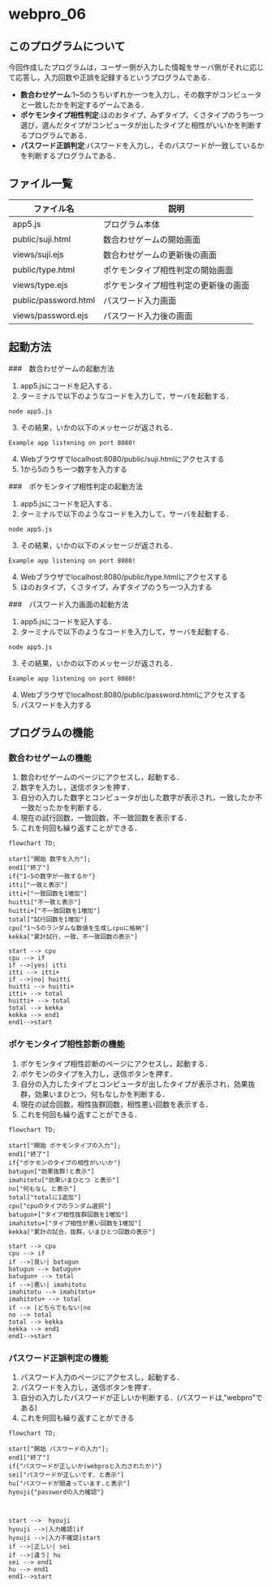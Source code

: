 # webpro_06
## このプログラムについて
今回作成したプログラムは，ユーザー側が入力した情報をサーバ側がそれに応じて応答し，入力回数や正誤を記録するというプログラムである．
- **数合わせゲーム**:1~5のうちいずれか一つを入力し，その数字がコンピュータと一致したかを判定するゲームである．
- **ポケモンタイプ相性判定**:ほのおタイプ，みずタイプ，くさタイプのうち一つ選び，選んだタイプがコンピュータが出したタイプと相性がいいかを判断するプログラムである．
- **パスワード正誤判定**:パスワードを入力し，そのパスワードが一致しているかを判断するプログラムである．
## ファイル一覧
ファイル名|説明
-|-
app5.js|プログラム本体
public/suji.html|数合わせゲームの開始画面
views/suji.ejs|数合わせゲームの更新後の画面
public/type.html|ポケモンタイプ相性判定の開始画面
views/type.ejs|ポケモンタイプ相性判定の更新後の画面
public/password.html|パスワード入力画面
views/password.ejs|パスワード入力後の画面

## 起動方法
###　数合わせゲームの起動方法
1. app5.jsにコードを記入する．
1. ターミナルで以下のようなコードを入力して，サーバを起動する．
```
node app5.js
```
3. その結果，いかの以下のメッセージが返される．
```
Example app listening on port 8080!
```
4. Webブラウザでlocalhost:8080/public/suji.htmlにアクセスする
1. 1から5のうち一つ数字を入力する

###　ポケモンタイプ相性判定の起動方法
1. app5.jsにコードを記入する．
1. ターミナルで以下のようなコードを入力して，サーバを起動する．
```
node app5.js
```
3. その結果，いかの以下のメッセージが返される．
```
Example app listening on port 8080!
```
4. Webブラウザでlocalhost:8080/public/type.htmlにアクセスする
1. ほのおタイプ，くさタイプ，みずタイプのうち一つ入力する

###　パスワード入力画面の起動方法
1. app5.jsにコードを記入する．
1. ターミナルで以下のようなコードを入力して，サーバを起動する．
```
node app5.js
```
3. その結果，いかの以下のメッセージが返される．
```
Example app listening on port 8080!
```
4. Webブラウザでlocalhost:8080/public/password.htmlにアクセスする
1. パスワードを入力する

## プログラムの機能
### 数合わせゲームの機能
1. 数合わせゲームのページにアクセスし，起動する．
1. 数字を入力し，送信ボタンを押す．
1. 自分の入力した数字とコンピュータが出した数字が表示され，一致したか不一致だったかを判断する．
1. 現在の試行回数，一致回数，不一致回数を表示する．
1. これを何回も繰り返すことができる．

```mermaid
flowchart TD;

start["開始 数字を入力"];
end1["終了"]
if{"1~5の数字が一致するか"}
itti["一致と表示"]
itti+["一致回数を1増加"]
huitti["不一致と表示"]
huitti+["不一致回数を1増加"]
total["試行回数を1増加"]
cpu["1〜5のランダムな数値を生成しcpuに格納"]
kekka["累計試行，一致，不一致回数の表示"]

start --> cpu
cpu --> if
if -->|yes| itti
itti --> itti+
if -->|no| huitti
huitti --> huitti+
itti+ --> total
huitti+ --> total
total --> kekka
kekka --> end1
end1-->start
```

### ポケモンタイプ相性診断の機能
1. ポケモンタイプ相性診断のページにアクセスし，起動する．
1. ポケモンのタイプを入力し，送信ボタンを押す．
1. 自分の入力したタイプとコンピュータが出したタイプが表示され，効果抜群，効果いまひとつ，何もなしかを判断する．
1. 現在の試合回数，相性抜群回数，相性悪い回数を表示する．
1. これを何回も繰り返すことができる．

```mermaid
flowchart TD;

start["開始 ポケモンタイプの入力"];
end1["終了"]
if{"ポケモンのタイプの相性がいいか"}
batugun["効果抜群!と表示"]
imahitotu["効果いまひとつ と表示"]
no["何もなし と表示"]
total["totalに1追加"]
cpu["cpuのタイプのランダム選択"]
batugun+["タイプ相性抜群回数を1増加"]
imahitotu+["タイプ相性が悪い回数を1増加"]
kekka["累計の試合，抜群，いまひとつ回数の表示"]

start --> cpu
cpu --> if
if -->|良い| batugun
batugun --> batugun+
batugun+ --> total
if -->|悪い| imahitotu
imahitotu --> imahitotu+
imahitotu+ --> total
if --> |どちらでもない|no
no --> total
total --> kekka
kekka --> end1
end1-->start
```

### パスワード正誤判定の機能
1. パスワード入力のページにアクセスし，起動する．
1. パスワードを入力し，送信ボタンを押す．
1. 自分の入力したパスワードが正しいか判断する．(パスワードは,"webpro"である)
1. これを何回も繰り返すことができる

```mermaid
flowchart TD;

start["開始 パスワードの入力"];
end1["終了"]
if{"パスワードが正しいか(webproと入力されたか)"}
sei["パスワードが正しいです．と表示"]
hu["パスワードが間違っています.と表示"]
hyouji{"passwordの入力確認"}



start -->  hyouji
hyouji -->|入力確認|if
hyouji -->|入力不確認|start
if -->|正しい| sei
if -->|違う| hu
sei --> end1
hu --> end1
end1-->start
```
